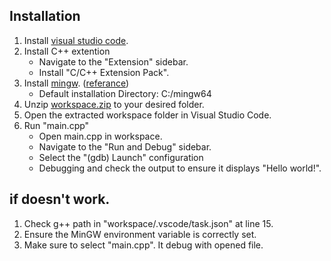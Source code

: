 ## Installation
1. Install [visual studio code](https://code.visualstudio.com/download).
2. Install C++ extention
   - Navigate to the "Extension" sidebar.
   - Install "C/C++ Extension Pack".
4. Install [mingw](https://sourceforge.net/projects/mingw/). ([referance](https://m.blog.naver.com/dorergiverny/223032334186))
   - Default installation Directory: C:/mingw64  
5. Unzip [workspace.zip](https://github.com/serafi1204/vscode-setting/blob/main/C%2B%2B/workspace.zip) to your desired folder.
6. Open the extracted workspace folder in Visual Studio Code.
7. Run "main.cpp"
    - Open main.cpp in workspace.
    - Navigate to the "Run and Debug" sidebar.
    - Select the "(gdb) Launch" configuration
    - Debugging and check the output to ensure it displays "Hello world!".

## if doesn't work.
1. Check g++ path in "workspace/.vscode/task.json" at line 15.
2. Ensure the MinGW environment variable is correctly set.
2. Make sure to select "main.cpp". It debug with opened file.
